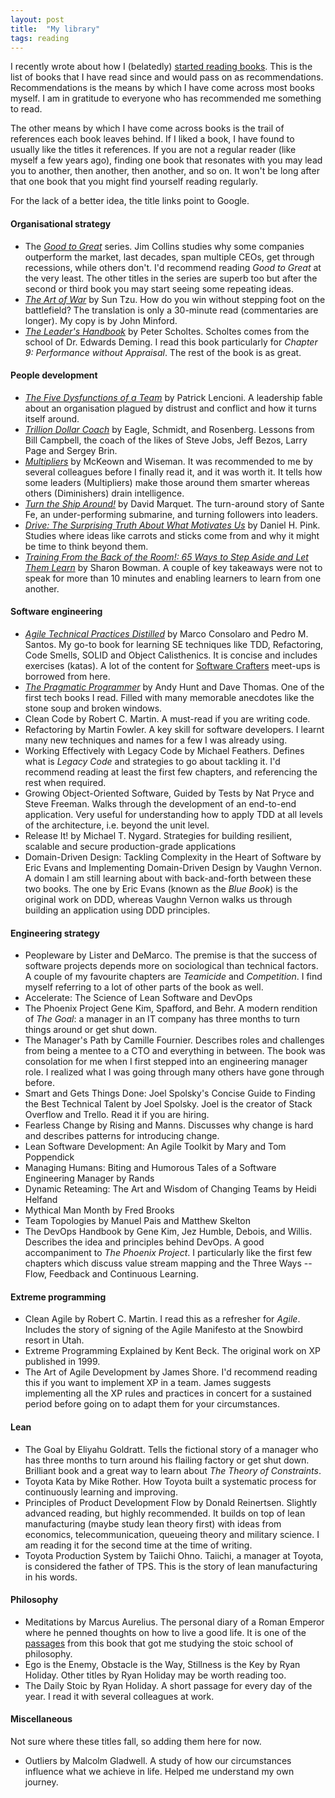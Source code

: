 ```yaml
---
layout: post
title:  "My library"
tags: reading
---
```

I recently wrote about how I (belatedly) [started reading books](https://lamak-qaizar.github.io/2023/01/04/how-i-started-reading-books.html).
This is the list of books that I have read since and would pass on as recommendations.
Recommendations is the means by which I have come across most books myself.
I am in gratitude to everyone who has recommended me something to read.

The other means by which I have come across books is the trail 
of references each book leaves behind.
If I liked a book, I have found to usually like the titles it references.
If you are not a regular reader (like myself a few years ago),
finding one book that resonates with you may lead you to another,
then another, then another, and so on.
It won't be long after that one book that you might find yourself reading regularly.

For the lack of a better idea, the title links point to Google.

#### Organisational strategy
- The _[Good to Great](https://www.google.com/search?q=good+to+great+by+jim+collins)_ series. Jim Collins studies why some companies outperform the market, last decades, span multiple CEOs, get through recessions, while others don't. I'd recommend reading _Good to Great_ at the very least. The other titles in the series are superb too but after the second or third book you may start seeing some repeating ideas.
- _[The Art of War](https://www.google.com/search?q=the+art+of+war)_ by Sun Tzu. How do you win without stepping foot on the battlefield? The translation is only a 30-minute read (commentaries are longer). My copy is by John Minford.
- _[The Leader's Handbook](https://www.google.com/search?q=the+leaders+handbook)_ by Peter Scholtes. Scholtes comes from the school of Dr. Edwards Deming. I read this book particularly for _Chapter 9: Performance without Appraisal_. The rest of the book is as great.

#### People development
- _[The Five Dysfunctions of a Team](https://www.google.com/search?q=the+five+dysfunctions+of+a+team)_ by Patrick Lencioni. A leadership fable about an organisation plagued by distrust and conflict and how it turns itself around.
- _[Trillion Dollar Coach](https://www.google.com/search?q=trillion+dollar+coach)_ by Eagle, Schmidt, and Rosenberg. Lessons from Bill Campbell, the coach of the likes of Steve Jobs, Jeff Bezos, Larry Page and Sergey Brin.
- _[Multipliers](https://www.google.com/search?q=multipliers)_ by McKeown and Wiseman. It was recommended to me by several colleagues before I finally read it, and it was worth it. It tells how some leaders (Multipliers) make those around them smarter whereas others (Diminishers) drain intelligence.
- _[Turn the Ship Around!](https://www.google.com/search?q=turn+the+ship+around)_ by David Marquet. The turn-around story of Sante Fe, an under-performing submarine, and turning followers into leaders.
- _[Drive: The Surprising Truth About What Motivates Us](https://www.google.com/search?q=drive+surprising+truth+about+what+motivates+us)_ by Daniel H. Pink. Studies where ideas like carrots and sticks come from and why it might be time to think beyond them.
- _[Training From the Back of the Room!: 65 Ways to Step Aside and Let Them Learn](https://www.google.com/search?q=training+from+the+back+of+the+room)_ by Sharon Bowman. A couple of key takeaways were not to speak for more than 10 minutes and enabling learners to learn from one another. 

#### Software engineering
- _[Agile Technical Practices Distilled](https://www.google.com/search?q=agile+technical+practices+distilled)_ by Marco Consolaro and Pedro M. Santos. My go-to book for learning SE techniques like TDD, Refactoring, Code Smells, SOLID and Object Calisthenics. It is concise and includes exercises (katas). A lot of the content for [Software Crafters](https://software-crafters-karachi.github.io/past-meetups.html) meet-ups is borrowed from here.
- _[The Pragmatic Programmer](https://www.google.com/search?q=the+pragmatic+programmer)_ by Andy Hunt and Dave Thomas. One of the first tech books I read. Filled with many memorable anecdotes like the stone soup and broken windows.
- Clean Code by Robert C. Martin. A must-read if you are writing code.
- Refactoring by Martin Fowler. A key skill for software developers. I learnt many new techniques and names for a few I was already using.
- Working Effectively with Legacy Code by Michael Feathers. Defines what is _Legacy Code_ and strategies to go about tackling it. I'd recommend reading at least the first few chapters, and referencing the rest when required.
- Growing Object-Oriented Software, Guided by Tests by Nat Pryce and Steve Freeman. Walks through the development of an end-to-end application. Very useful for understanding how to apply TDD at all levels of the architecture, i.e. beyond the unit level.
- Release It! by Michael T. Nygard. Strategies for building resilient, scalable and secure production-grade applications
- Domain-Driven Design: Tackling Complexity in the Heart of Software by Eric Evans and Implementing Domain-Driven Design by Vaughn Vernon. A domain I am still learning about with back-and-forth between these two books. The one by Eric Evans (known as the _Blue Book_) is the original work on DDD, whereas Vaughn Vernon walks us through building an application using DDD principles.

#### Engineering strategy
- Peopleware by Lister and DeMarco. The premise is that the success of software projects depends more on sociological than technical factors. A couple of my favourite chapters are _Teamicide_ and _Competition_. I find myself referring to a lot of other parts of the book as well. 
- Accelerate: The Science of Lean Software and DevOps
- The Phoenix Project Gene Kim, Spafford, and Behr. A modern rendition of _The Goal_: a manager in an IT company has three months to turn things around or get shut down. 
- The Manager's Path by Camille Fournier. Describes roles and challenges from being a mentee to a CTO and everything in between. The book was consolation for me when I first stepped into an engineering manager role. I realized what I was going through many others have gone through before.
- Smart and Gets Things Done: Joel Spolsky's Concise Guide to Finding the Best Technical Talent by Joel Spolsky. Joel is the creator of Stack Overflow and Trello. Read it if you are hiring.
- Fearless Change by Rising and Manns. Discusses why change is hard and describes patterns for introducing change.
- Lean Software Development: An Agile Toolkit by Mary and Tom Poppendick
- Managing Humans: Biting and Humorous Tales of a Software Engineering Manager by Rands
- Dynamic Reteaming: The Art and Wisdom of Changing Teams by Heidi Helfand
- Mythical Man Month by Fred Brooks
- Team Topologies by Manuel Pais and Matthew Skelton
- The DevOps Handbook by Gene Kim, Jez Humble, Debois, and Willis. Describes the idea and principles behind DevOps. A good accompaniment to _The Phoenix Project_. I particularly like the first few chapters which discuss value stream mapping and the Three Ways -- Flow, Feedback and Continuous Learning.

#### Extreme programming
- Clean Agile by Robert C. Martin. I read this as a refresher for _Agile_. Includes the story of signing of the Agile Manifesto at the Snowbird resort in Utah.
- Extreme Programming Explained by Kent Beck. The original work on XP published in 1999.
- The Art of Agile Development by James Shore. I'd recommend reading this if you want to implement XP in a team. James suggests implementing all the XP rules and practices in concert for a sustained period before going on to adapt them for your circumstances.

#### Lean
- The Goal by Eliyahu Goldratt. Tells the fictional story of a manager who has three months to turn around his flailing factory or get shut down. Brilliant book and a great way to learn about _The Theory of Constraints_.  
- Toyota Kata by Mike Rother. How Toyota built a systematic process for continuously learning and improving.
- Principles of Product Development Flow by Donald Reinertsen. Slightly advanced reading, but highly recommended. It builds on top of lean manufacturing (maybe study lean theory first) with ideas from economics, telecommunication, queueing theory and military science. I am reading it for the second time at the time of writing.
- Toyota Production System by Taiichi Ohno. Taiichi, a manager at Toyota, is considered the father of TPS. This is the story of lean manufacturing in his words.

#### Philosophy
- Meditations by Marcus Aurelius. The personal diary of a Roman Emperor where he penned thoughts on how to live a good life. It is one of the [passages](https://lamak-qaizar.github.io/2022/11/03/when-you-wake-up-in-the-morning.html) from this book that got me studying the stoic school of philosophy.
- Ego is the Enemy, Obstacle is the Way, Stillness is the Key by Ryan Holiday. Other titles by Ryan Holiday may be worth reading too.
- The Daily Stoic by Ryan Holiday. A short passage for every day of the year. I read it with several colleagues at work.

#### Miscellaneous
Not sure where these titles fall, so adding them here for now.

- Outliers by Malcolm Gladwell. A study of how our circumstances influence what we achieve in life. Helped me understand my own journey.
